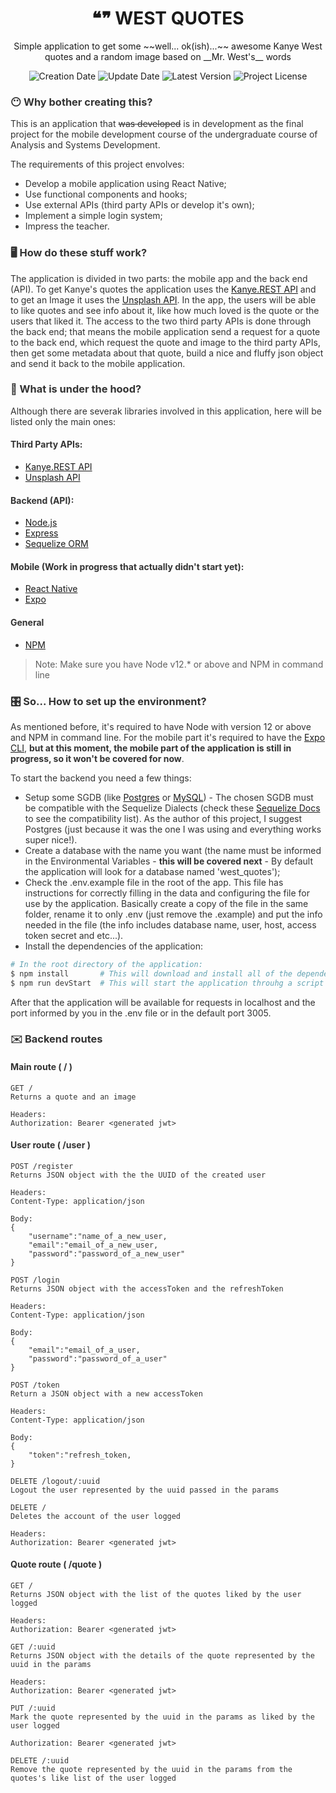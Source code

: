 <h1 align="center">
  ❝❞ WEST QUOTES
</h1>

<p align="center">
Simple application to get some ~~well... ok(ish)...~~ awesome Kanye West quotes and a random image based on __Mr. West's__ words
</p>

<!-- Infos -->
<p align="center">
  <img src="https://img.shields.io/static/v1?labelColor=0f21a1&color=777777&label=created%20at&message=Dec%202020" alt="Creation Date" />

  <img src="https://img.shields.io/github/last-commit/kruchelski/west-quotes?label=updated%20at&labelColor=0f21a1&color=777777" alt="Update Date" />

  <img src="https://img.shields.io/github/v/tag/juliolmuller/the-movie-search-app?label=latest%20version&labelColor=0f21a1&color=777777" alt="Latest Version" />

  <img src="https://img.shields.io/github/license/juliolmuller/the-movie-search-app?labelColor=0f21a1&color=777777" alt="Project License" />
</p>

<div style="color:#333333">

### 😶 Why bother creating this?

This is an application that ~~was developed~~ is in development as the final project for the mobile development course of the undergraduate course of Analysis and Systems Development.

The requirements of this project envolves:
- Develop a mobile application using React Native;
- Use functional components and hooks;
- Use external APIs (third party APIs or develop it's own);
- Implement a simple login system;
- Impress the teacher.


### 🖥 How do these stuff work?

The application is divided in two parts: the mobile app and the back end (API). To get Kanye's quotes the application uses the [Kanye.REST API](https://kanye.rest/) and to get an Image it uses the [Unsplash API](https://unsplash.com/developers). In the app, the users will be able to like quotes and see info about it, like how much loved is the quote or the users that liked it. The access to the two third party APIs is done through the back end; that means the mobile application send a request for a quote to the back end, which request the quote and image to the third party APIs, then get some metadata about that quote, build a nice and fluffy json object and send it back to the mobile application.

### 🚜 What is under the hood?

Although there are severak libraries involved in this application, here will be listed only the main ones:

#### Third Party APIs:
- [Kanye.REST API](https://kanye.rest/)
- [Unsplash API](https://unsplash.com/developers)

#### Backend (API):
- [Node.js](https://nodejs.org/en/)
- [Express](https://expressjs.com/pt-br/)
- [Sequelize ORM](https://sequelize.org/)

#### Mobile (Work in progress that actually didn't start yet):
- [React Native](https://reactnative.dev/)
- [Expo](https://expo.io/)

#### General
- [NPM](https://www.npmjs.com/)



> Note: Make sure you have Node v12.* or above and NPM in command line


### 🎛 So... How to set up the environment?

As mentioned before, it's required to have Node with version 12 or above and NPM in command line. For the mobile part it's required to have the [Expo CLI](https://docs.expo.io/workflow/expo-cli/), **__but at this moment, the mobile part of the application is still in progress, so it won't be covered for now__**.

To start the backend you need a few things:
- Setup some SGDB (like [Postgres](https://www.postgresql.org/) or [MySQL](https://www.mysql.com/)) - The chosen SGDB must be compatible with the Sequelize Dialects (check these [Sequelize Docs](https://sequelize.org/master/manual/dialect-specific-things.html) to see the compatibility list). As the author of this project, I suggest Postgres (just because it was the one I was using and everything works super nice!).
- Create a database with the name you want (the name must be informed in the Environmental Variables -  __this will be covered next__ - By default the application will look for a database named 'west_quotes');
- Check the .env.example file in the root of the app. This file has instructions for correctly filling in the data and configuring the file for use by the application. Basically create a copy of the file in the same folder, rename it to only .env (just remove the .example) and put the info needed in the file (the info includes database name, user, host, access token secret and etc...).
- Install the dependencies of the application:

```bash
# In the root directory of the application:
$ npm install       # This will download and install all of the dependencies
$ npm run devStart  # This will start the application throuhg a script that runs nodemon
```

After that the application will be available for requests in localhost and the port informed by you in the .env file or in the default port 3005.

### ✉️ Backend routes

#### Main route ( / )
```
GET /
Returns a quote and an image

Headers:
Authorization: Bearer <generated jwt>
```

#### User route ( /user )
```
POST /register
Returns JSON object with the the UUID of the created user

Headers:
Content-Type: application/json

Body:
{
    "username":"name_of_a_new_user,
    "email":"email_of_a_new_user,
    "password":"password_of_a_new_user"
}
```
```
POST /login
Returns JSON object with the accessToken and the refreshToken

Headers:
Content-Type: application/json

Body:
{
    "email":"email_of_a_user,
    "password":"password_of_a_user"
}
```
```
POST /token
Return a JSON object with a new accessToken

Headers:
Content-Type: application/json

Body:
{
    "token":"refresh_token,
}
```
```
DELETE /logout/:uuid
Logout the user represented by the uuid passed in the params
```
```
DELETE /
Deletes the account of the user logged

Headers:
Authorization: Bearer <generated jwt>
```
#### Quote route ( /quote )
```
GET /
Returns JSON object with the list of the quotes liked by the user logged

Headers:
Authorization: Bearer <generated jwt>
```
```
GET /:uuid
Returns JSON object with the details of the quote represented by the uuid in the params

Headers:
Authorization: Bearer <generated jwt>
```
```
PUT /:uuid
Mark the quote represented by the uuid in the params as liked by the user logged

Authorization: Bearer <generated jwt>
```
```
DELETE /:uuid
Remove the quote represented by the uuid in the params from the quotes's like list of the user logged
```

</div>